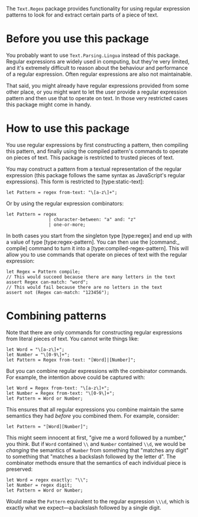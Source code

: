 The `Text.Regex` package provides functionality for using regular expression
patterns to look for and extract certain parts of a piece of text.

# Before you use this package

You probably want to use `Text.Parsing.Lingua` instead of this package.
Regular expressions are widely used in computing, but they're very limited,
and it's extremely difficult to reason about the behaviour and performance
of a regular expression. Often regular expressions are also not maintainable.

That said, you might already have regular expressions provided from some
other place, or you might want to let the user provide a regular expression
pattern and then use that to operate on text. In those very restricted cases
this package might come in handy.

# How to use this package

You use regular expressions by first constructing a pattern, then compiling
this pattern, and finally using the compiled pattern's commands to operate
on pieces of text. This package is restricted to trusted pieces of text.

You may construct a pattern from a textual representation of the
regular expression (this package follows the same syntax as JavaScript's
regular expressions). This form is restricted to [type:static-text]:

    let Pattern = regex from-text: "\[a-z\]+";

Or by using the regular expression combinators:

    let Pattern = regex
                    | character-between: "a" and: "z"
                    | one-or-more;

In both cases you start from the singleton type [type:regex] and
end up with a value of type [type:regex-pattern]. You can then use
the [command:_ compile] command to turn it into a [type:compiled-regex-pattern].
This will allow you to use commands that operate on pieces of text with
the regular expression:

    let Regex = Pattern compile;
    // This would succeed because there are many letters in the text
    assert Regex can-match: "word";
    // This would fail because there are no letters in the text
    assert not (Regex can-match: "123456");

# Combining patterns

Note that there are only commands for constructing regular expressions
from literal pieces of text. You cannot write things like:

    let Word = "\[a-z\]+";
    let Number = "\[0-9\]+";
    let Pattern = Regex from-text: "[Word]|[Number]";

But you can combine regular expressions with the combinator commands.
For example, the intention above could be captured with:

    let Word = Regex from-text: "\[a-z\]+";
    let Number = Regex from-text: "\[0-9\]+";
    let Pattern = Word or Number;

This ensures that all regular expressions you combine maintain the
same semantics they had _before_ you combined them. For example, consider:

    let Pattern = "[Word][Number]";

This might seem innocent at first, "give me a word followed by a number,"
you think. But if `Word` contained `\\` and `Number` contained `\\d`,
we would be _changing_ the semantics of `Number` from something that
"matches any digit" to something that "matches a backslash followed by
the letter d". The combinator methods ensure that the semantics of each
individual piece is preserved:

    let Word = regex exactly: "\\";
    let Number = regex digit;
    let Pattern = Word or Number;

Would make the `Pattern` equivalent to the regular expression `\\\d`,
which is exactly what we expect—a backslash followed by a single digit.
